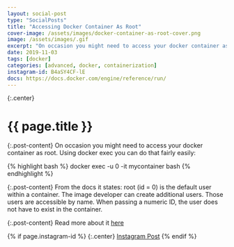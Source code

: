 ```yaml
---
layout: social-post
type: "SocialPosts"
title: "Accessing Docker Container As Root"
cover-image: /assets/images/docker-container-as-root-cover.png
image: /assets/images/.gif
excerpt: "On occasion you might need to access your docker container as root. Using docker exec you can do that fairly easily"
date: 2019-11-03
tags: [docker]
categories: [advanced, docker, containerization]
instagram-id: B4aSY4CF-lE
docs: https://docs.docker.com/engine/reference/run/
---
```

{:.center}
# {{ page.title }}

{:.post-content}
On occasion you might need to access your docker container as root.
Using docker exec you can do that fairly easily:

{% highlight bash %}
docker exec -u 0 -it mycontainer bash
{% endhighlight %}

{:.post-content}
From the docs it states:
root (id = 0) is the default user within a container. The image developer can
create additional users. Those users are accessible by name. When passing a numeric ID, the user does not have to exist in the container.

{:.post-content}
Read more about it <a href="{{page.docs}}" target="_blank">here</a>

{% if page.instagram-id %}
{:.center}
<a class="insta-link" href="https://www.instagram.com/p/{{page.instagram-id}}" target="_blank">Instagram Post</a>
{% endif %}
